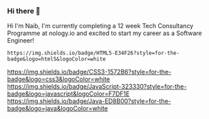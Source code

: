 ### Hi there 👋

Hi I'm Naib, I'm currently completing a 12 week Tech Consultancy Programme at nology.io and excited to start my career as a Software Engineer!

	https://img.shields.io/badge/HTML5-E34F26?style=for-the-badge&logo=html5&logoColor=white
  https://img.shields.io/badge/CSS3-1572B6?style=for-the-badge&logo=css3&logoColor=white
  https://img.shields.io/badge/JavaScript-323330?style=for-the-badge&logo=javascript&logoColor=F7DF1E
  https://img.shields.io/badge/Java-ED8B00?style=for-the-badge&logo=java&logoColor=white
